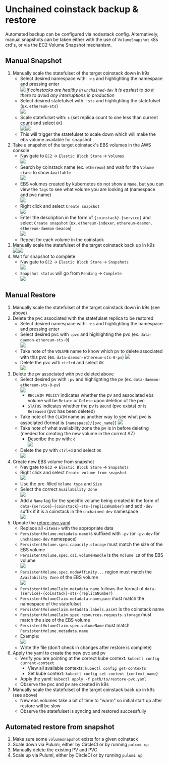 
# Unchained coinstack backup & restore

Automated backup can be configured via nodestack config. Alternatively, manual snapshots can be taken either with the use of `VolumeSnapshot` k8s crd's, or via the EC2 Volume Snapshot mechanism.

## Manual Snapshot
1. Manually scale the statefulset of the target coinstack down in k9s
	- Select desired namespace with: `:ns` and highlighting the namespace and pressing enter  
	![](k9s-ns.png)
	_if coinstacks are healthy in `unchained-dev` it is easiest to do it there to avoid any interruptions in production_  
	- Select desired statefulset with: `:sts` and highlighting the statefulset (ex. `ethereum-sts`)  
	![](k9s-sts.png)
	- Scale statefulset with: `s` (set replica count to one less than current count and select `OK`)  
	![](k9s-s-replicas-1.png)![](k9s-s-replicas-0.png)
	- This will trigger the statefulset to scale down which will make the ebs volume available for snapshot
1. Take a snapshot of the target coinstack's EBS volumes in the AWS console
	- Navigate to `EC2` -> `Elastic Block Store` -> `Volumes`  
	![](aws-volumes-nav.png)
	- Search by coinstack name (ex. `ethereum`) and wait for the `Volume state` to show `Available`  
	![](aws-volumes-search.png)
	- EBS volumes created by kubernetes do not show a `Name`, but you can view the `Tags` to see what volume you are looking at (namespace and pvc name)  
	![](aws-volumes-tags.png)
	- Right click and select `Create snapshot`  
	![](aws-volumes-create-snapshot.png)
	- Enter the description in the form of `{coinstack}-{service}` and select `Create snapshot` (ex. `ethereum-indexer`, `ethereum-daemon`, `ethereum-daemon-beacon`)  
	![](aws-volumes-create-snapshot-details.png)
	- Repeat for each volume in the coinstack
1. Manually scale the statefulset of the target coinstack back up in k9s  
	![](k9s-s-replicas-0.png)![](k9s-s-replicas-1.png)
1. Wait for snapshot to complete 
	- Navigate to `EC2` -> `Elastic Block Store` -> `Snapshots`  
	![](aws-snapshots-nav.png)
	- `Snapshot status` will go from `Pending` -> `Complete`  
	![](aws-snapshots-status.png)

## Manual Restore
1. Manually scale the statefulset of the target coinstack down in k9s (see above)
1. Delete the pvc associated with the statefulset replica to be restored
	- Select desired namespace with: `:ns` and highlighting the namespace and pressing enter  
	- Select desired pvc with `:pvc` and highlighting the pvc (ex. `data-daemon-ethereum-sts-0`)  
	![](pvc.png)
	- Take note of the `VOLUME` name to know which pv to delete associated with this pvc (ex. `data-daemon-ethereum-sts-0-pv`)
	![](pvc-volume-name.png)
	- Delete the pvc with `ctrl+d` and select `OK`  
	![](pvc-delete.png)
1. Delete the pv associated with pvc deleted above
	- Select desired pv with `:pv` and highlighting the pv (ex. `data-daemon-ethereum-sts-0-pv`)  
	![](pv.png)
		- `RECLAIM POLICY` indicates whether the pv and associated ebs volume will be `Retain` or `Delete` upon deletion of the pvc
		- `STATUS` indicates whether the pv is `Bound` (pvc exists) or is `Released` (pvc has been deleted)
	- Take note of the `CLAIM` name as another way to see what pvc is associated (format is `{namespace}/{pvc_name}`)
	![](pv-claim-name.png)
	- Take note of what availability zone the pv is in before deleting (needed for creating the new volume in the correct AZ)
		- Describe the pv with: `d`  
		![](pv-az.png)
	- Delete the pv with `ctrl+d` and select `OK`  
	![](pv-delete.png)
1. Create new EBS volume from snapshot
	- Navigate to `EC2` -> `Elastic Block Store` -> `Snapshots`
	- Right click and select `Create volume from snapshot`  
	![](aws-snapshots-create-volume.png)
	- Use the pre-filled `Volume type` and `Size`
	- Select the correct `Availability Zone`  
	![](aws-snapshots-create-volume-details-az.png)
	- Add a `Name` tag for the specific volume being created in the form of `data-{service}-{coinstack}-sts-{replicaNumber}` and add `-dev` suffix if it is a coinstack in the `unchained-dev` namespace  
	![](aws-snapshots-create-volume-details-tags.png)
1. Update the [retore-pvc.yaml](./restore-pvc.yaml)
	- Replace all `<items>` with the appropriate data
	- `PersistentVolume.metadata.name` is suffixed with `-pv` (or `-pv-dev` for `unchained-dev` namespace)
	- `PersistentVolume.spec.capacity.storage` must match the size of the EBS volume
	- `PersistentVolume.spec.csi.volumeHandle` is the `Volume ID` of the EBS volume  
	![](aws-volume-id.png)
	- `PersistentVolume.spec.nodeAffinity...` region must match the `Availability Zone` of the EBS volume  
	![](aws-volume-az.png)
	- `PersistentVolumeClaim.metadata.name` follows the format of `data-{service}-{coinstack}-sts-{replicaNumber}`
	- `PersistentVolumeClaim.metadata.namespace` must match the namespace of the statefulset
	- `PersistentVolumeClaim.metadata.labels.asset` is the coinstack name
	- `PersistentVolumeClaim.spec.resources.requests.storage` must match the size of the EBS volume
	- `PersistentVolumeClaim.spec.volumeName` must match `PersistentVolume.metadata.name`
	- Example:  
	![](restore-pvc-example.png)
	- Write the file (don't check in changes after restore is complete)
1. Apply the yaml to create the new pvc and pv
	- Verify you are pointing at the correct kube context: `kubectl config current-context`
		- View all available contexts: `kubectl config get-contexts`
		- Set kube context: `kubectl config set-context {context_name}`
	- Apply the yaml: `kubectl apply -f path/to/restore-pvc.yaml`
	- Observe the pvc and pv are created in k9s
1. Manually scale the statefulset of the target coinstack back up in k9s (see above)
	- New ebs volumes take a bit of time to "warm" so initial start up after restore will be slow
	- Observe the statefulset is syncing and restored successfully

## Automated restore from snapshot

1. Make sure some `volumesnapshot` exists for a given coinstack
2. Scale down via Pulumi, either by CircleCI or by running `pulumi up`
3. Manually delete the existing PV and PVC
4. Scale up via Pulumi, either by CircleCI or by running `pulumi up`
